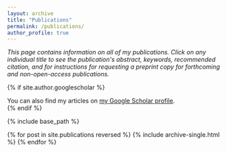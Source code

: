 ```yaml
---
layout: archive
title: "Publications"
permalink: /publications/
author_profile: true
---
```

<i>This page contains information on all of my publications. Click on any individual title to see the publication's abstract, keywords, recommended citation, and for instructions for requesting a preprint copy for forthcoming and non-open-access publications.</i>

{% if site.author.googlescholar %}
  <div class="wordwrap">You can also find my articles on <a href="{{site.author.googlescholar}}">my Google Scholar profile</a>.</div>
{% endif %}

{% include base_path %}

{% for post in site.publications reversed %}
  {% include archive-single.html %}
{% endfor %}
